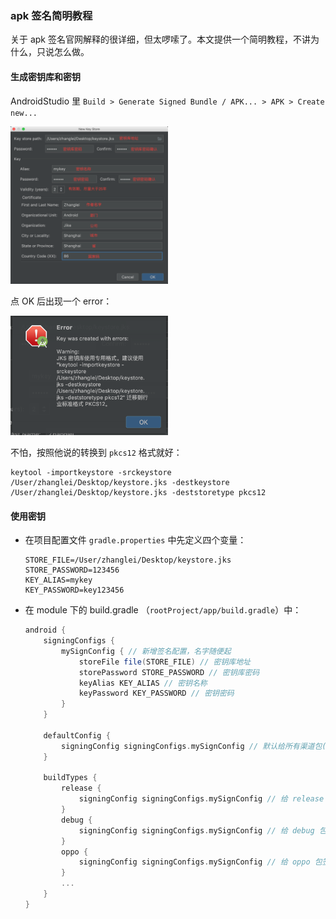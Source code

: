 ### apk 签名简明教程

关于 apk 签名官网解释的很详细，但太啰嗦了。本文提供一个简明教程，不讲为什么，只说怎么做。

#### 生成密钥库和密钥

AndroidStudio 里 `Build > Generate Signed Bundle / APK... > APK > Create new... `

<img src="res/create_key_store.png" width="50%" />

点 OK 后出现一个 error：

<img src="res/create_key_store_error.png" width="50%" />

不怕，按照他说的转换到 `pkcs12` 格式就好：

```shell
keytool -importkeystore -srckeystore /User/zhanglei/Desktop/keystore.jks -destkeystore /User/zhanglei/Desktop/keystore.jks -deststoretype pkcs12
```

#### 使用密钥

- 在项目配置文件 `gradle.properties` 中先定义四个变量：

    ``` properties
    STORE_FILE=/User/zhanglei/Desktop/keystore.jks
    STORE_PASSWORD=123456
    KEY_ALIAS=mykey
    KEY_PASSWORD=key123456
    ```

- 在 module 下的 build.gradle （`rootProject/app/build.gradle`）中：

    ``` groovy
    android {
        signingConfigs {
            mySignConfig { // 新增签名配置，名字随便起
                storeFile file(STORE_FILE) // 密钥库地址
                storePassword STORE_PASSWORD // 密钥库密码
                keyAlias KEY_ALIAS // 密钥名称
                keyPassword KEY_PASSWORD // 密钥密码
            }
        }
        
        defaultConfig {
            signingConfig signingConfigs.mySignConfig // 默认给所有渠道包(除 debug 外)签名
        }
        
        buildTypes {
            release {
                signingConfig signingConfigs.mySignConfig // 给 release 包签名
            }
            debug {
                signingConfig signingConfigs.mySignConfig // 给 debug 包签名
            }
            oppo {
                signingConfig signingConfigs.mySignConfig // 给 oppo 包签名
            }
            ...
        }
    }
    ```



